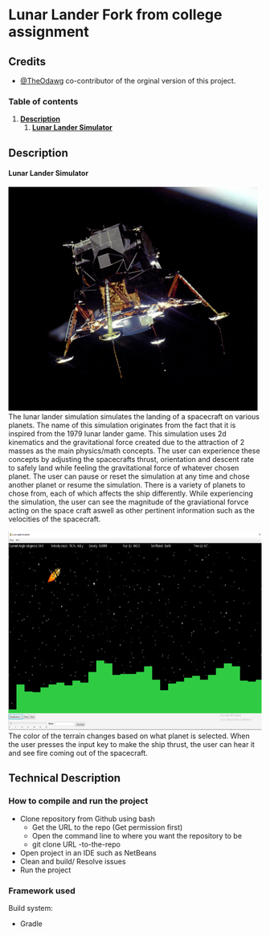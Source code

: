 # Lunar Lander Fork from college assignment

## Credits  
- [@TheOdawg](https://github.com/TheOdawg) co-contributor of the orginal version of this project.  

### Table of contents
1. [**Description**](#description)
    1. [**Lunar Lander Simulator**](#lunarLanderSimulatorDescription)





## Description <a name="description"></a>


#### Lunar Lander Simulator  <a name="lunarLanderSimulatorDescription"></a>
<img src="/mainApp/src/main/resources/images/LLThumbnail.jpg" width="496" height="446">
<br>
The lunar lander simulation simulates the landing of a spacecraft on various planets. The name of this simulation originates from the fact that it is inspired from the 1979 lunar lander game. This simulation uses 2d kinematics and the gravitational force created due to the attraction of 2 masses as the main physics/math concepts. The user can experience these concepts by adjusting the spacecrafts thrust, orientation and descent rate to safely land while feeling the gravitational force of whatever chosen planet. The user can pause or reset the simulation at any time and chose another planet or resume the simulation. There is a variety of planets to chose from, each of which affects the ship differently. While experiencing the simulation, the user can see the magnitude of the graviational forvce acting on the space craft aswell as other pertinent information such as the velocities of the spacecraft.<br>

<br>
<img src="/mainApp/src/main/resources/images/LunarLanderSimulationInPlay.png" width="600" height="395"> 
<br>
The color of the terrain changes based on what planet is selected. When the user presses the input key to make the ship thrust, the user can hear it and see fire coming out of the spacecraft.
<br>

## Technical Description <a name="technicalDescription"></a>

### How to compile and run the project

* Clone repository from Github using bash 
  - Get the URL to the repo (Get permission first)
  - Open the command line to where you want the repository to be
  - git clone URL -to-the-repo
* Open project in an IDE such as NetBeans
* Clean and build/ Resolve issues
* Run the project

### Framework used
Build system:
* Gradle
<br>

